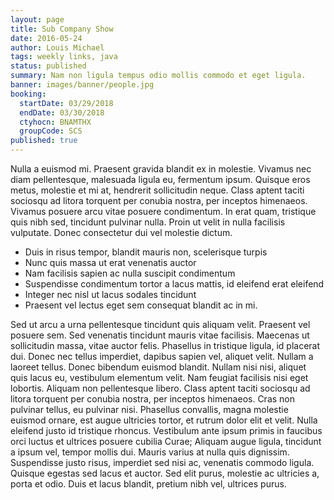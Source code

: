```yaml
---
layout: page
title: Sub Company Show
date: 2016-05-24
author: Louis Michael
tags: weekly links, java
status: published
summary: Nam non ligula tempus odio mollis commodo et eget ligula.
banner: images/banner/people.jpg
booking:
  startDate: 03/29/2018
  endDate: 03/30/2018
  ctyhocn: BNAMTHX
  groupCode: SCS
published: true
---
```

Nulla a euismod mi. Praesent gravida blandit ex in molestie. Vivamus nec diam pellentesque, malesuada ligula eu, fermentum ipsum. Quisque eros metus, molestie et mi at, hendrerit sollicitudin neque. Class aptent taciti sociosqu ad litora torquent per conubia nostra, per inceptos himenaeos. Vivamus posuere arcu vitae posuere condimentum. In erat quam, tristique quis nibh sed, tincidunt pulvinar nulla. Proin ut velit in nulla facilisis vulputate. Donec consectetur dui vel molestie dictum.

* Duis in risus tempor, blandit mauris non, scelerisque turpis
* Nunc quis massa ut erat venenatis auctor
* Nam facilisis sapien ac nulla suscipit condimentum
* Suspendisse condimentum tortor a lacus mattis, id eleifend erat eleifend
* Integer nec nisl ut lacus sodales tincidunt
* Praesent vel lectus eget sem consequat blandit ac in mi.

Sed ut arcu a urna pellentesque tincidunt quis aliquam velit. Praesent vel posuere sem. Sed venenatis tincidunt mauris vitae facilisis. Maecenas ut sollicitudin massa, vitae auctor felis. Phasellus in tristique ligula, id placerat dui. Donec nec tellus imperdiet, dapibus sapien vel, aliquet velit. Nullam a laoreet tellus. Donec bibendum euismod blandit. Nullam nisi nisi, aliquet quis lacus eu, vestibulum elementum velit.
Nam feugiat facilisis nisi eget lobortis. Aliquam non pellentesque libero. Class aptent taciti sociosqu ad litora torquent per conubia nostra, per inceptos himenaeos. Cras non pulvinar tellus, eu pulvinar nisi. Phasellus convallis, magna molestie euismod ornare, est augue ultricies tortor, et rutrum dolor elit et velit. Nulla eleifend justo id tristique rhoncus. Vestibulum ante ipsum primis in faucibus orci luctus et ultrices posuere cubilia Curae; Aliquam augue ligula, tincidunt a ipsum vel, tempor mollis dui. Mauris varius at nulla quis dignissim. Suspendisse justo risus, imperdiet sed nisi ac, venenatis commodo ligula. Quisque egestas sed lacus et auctor. Sed elit purus, molestie ac ultricies a, porta et odio. Duis et lacus blandit, pretium nibh vel, ultrices purus.
